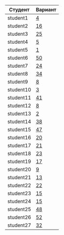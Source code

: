 | **Студент** | **Вариант**|
|-------------|------------|
| student1 | [4](./tasks/4) |
| student2 | [16](./tasks/16) |
| student3 | [25](./tasks/25) |
| student4 | [5](./tasks/5) |
| student5 | [1](./tasks/1) |
| student6 | [50](./tasks/50) |
| student7 | [24](./tasks/24) |
| student8 | [34](./tasks/34) |
| student9 | [8](./tasks/8) |
| student10 | [3](./tasks/3) |
| student11 | [41](./tasks/41) |
| student12 | [8](./tasks/8) |
| student13 | [2](./tasks/2) |
| student14 | [38](./tasks/38) |
| student15 | [47](./tasks/47) |
| student16 | [20](./tasks/20) |
| student17 | [21](./tasks/21) |
| student18 | [23](./tasks/23) |
| student19 | [17](./tasks/17) |
| student20 | [9](./tasks/9) |
| student21 | [13](./tasks/13) |
| student22 | [22](./tasks/22) |
| student23 | [15](./tasks/15) |
| student24 | [15](./tasks/15) |
| student25 | [48](./tasks/48) |
| student26 | [52](./tasks/52) |
| student27 | [32](./tasks/32) |
